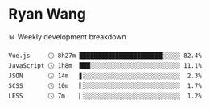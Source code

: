 # Ryan Wang

 <!-- waka-box start -->
📊 Weekly development breakdown
```text
Vue.js     🕓 8h27m ███████████████████████░░░░░ 82.4%
JavaScript 🕓 1h8m  ███░░░░░░░░░░░░░░░░░░░░░░░░░ 11.1%
JSON       🕓 14m   ▋░░░░░░░░░░░░░░░░░░░░░░░░░░░  2.3%
SCSS       🕓 10m   ▍░░░░░░░░░░░░░░░░░░░░░░░░░░░  1.7%
LESS       🕓 7m    ▎░░░░░░░░░░░░░░░░░░░░░░░░░░░  1.2%
```
<!-- Powered by https://github.com/YouEclipse/waka-box-go . -->
<!-- waka-box end -->